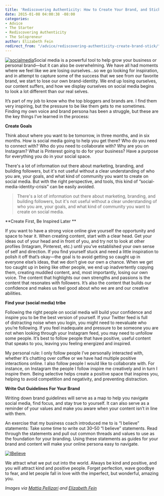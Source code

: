```yaml
---
title: 'Rediscovering Authenticity: How to Create Your Brand, and Stick With It'
date: 2015-01-08 04:00:38 -08:00
categories:
- Advice
- The Starter
- Rediscovering Authenticity
- The Solopreneur
author: Elizabeth Fein
redirect_from: "/advice/rediscovering-authenticity-create-brand-stick/"
---
```


[![socialmedia](https://yellow-blog-images.imgix.net/2015/01/socialmedia.jpg)](https://yellow-blog-images.imgix.net/2015/01/socialmedia.jpg)Social media is a powerful tool to help grow your business or personal brand—but it can also be overwhelming. We have all had moments where we feel like we are losing ourselves…so we go looking for inspiration, and in attempt to capture some of the success that we see from our favorite brand, we start to lose our own brand-identity. We end up losing ourselves, our content suffers, and how we display ourselves on social media begins to look a lot different than our real selves.

It’s part of my job to know who the top bloggers and brands are. I find them very inspiring, but the pressure to be like them gets to me sometimes. Finding my own voice and brand persona has been a struggle, but these are the key things I’ve learned in the process:

**Create Goals**

Think about where you want to be tomorrow, in three months, and in six months. How is social media going to help you get there? Who do you need to connect with? Who do you need to collaborate with? Why are you on Instagram? What is Pinterest going to do for your business? Have a purpose for everything you do in your social space.

There's a lot of information out there about marketing, branding, and building followers, but it's not useful without a clear understanding of who you are, your goals, and what kind of community you want to create on social media. But with the right perspective, and tools, this kind of “social-media-identity-crisis” can be easily avoided.

> There's a lot of information out there about marketing, branding, and building followers, but it's not useful without a clear understanding of who you are, your goals, and what kind of community you want to create on social media.

**Create First, Be Inspired Later **

If you want to have a strong voice online give yourself the opportunity and space to hear it. When creating content, start with a clear head. Get your ideas out of your head and in front of you, and try not to look at other profiles (Intagram, Pinterest, etc.) until you’ve established your own sense of self and direction. If you find yourself stuck and need a little inspiration to polish it off that’s okay—the goal is to avoid getting so caught up in everyone else’s ideas, that we don’t give our own a chance. When we get too caught up in being like other people, we end up inadvertently copying them, creating muddled content, and, most importantly, losing our own voice. The content that highlights our own strengths and passions is the content that resonates with followers. It’s also the content that builds our confidence and makes us feel good about who we are and our creative abilities.

**Find your (social media) tribe**

Following the right people on social media will build your confidence and inspire you to be the best version of yourself. If your Twitter feed is full of distracting noise when you login, you might need to reevaluate who you’re following. If you feel inadequate and pressure to be someone you are not when looking through your Instagram feed, you may need to unfollow some people. It’s best to follow people that have positive, useful content that speaks to you, leaving you feeling energized and inspired.

My personal rule: I only follow people I’ve personally interacted with, whether it’s chatting over coffee or we have had multiple positive interactions online. I also follow people I would like to collaborate with. For instance, on Instagram the people I follow inspire me creatively and in turn I inspire them. Being selective helps create a positive space that inspires you, helping to avoid competition and negativity, and preventing distraction.

**Write Out Guidelines For Your Brand**

Writing down brand guidelines will serve as a map to help you navigate social media, find focus, and stay true to yourself. It can also serve as a reminder of your values and make you aware when your content isn’t in line with them.

An exercise that my business coach introduced me to is “I believe” statements: Take some time to write out 30–50 “I believe” statements. Read through the statements and pull out common threads and values to use as the foundation for your branding. Using these statements as guides for your brand and content will make your online persona easy to navigate.

[![IBelieve](https://yellow-blog-images.imgix.net/2015/01/IBelieve.jpg)](https://yellow-blog-images.imgix.net/2015/01/IBelieve.jpg)

We attract what we put out into the world. Always be kind and positive, and you will attract kind and positive people. Forget perfection, wave goodbye to fear, and let people fall in love with the imperfect, but wonderful, amazing you.

_Images via [Mattia Pellizari](http://www.mattiapelizzari.com/) and [Elizabeth Fein](http://instagram.com/iteratesocial/)_
